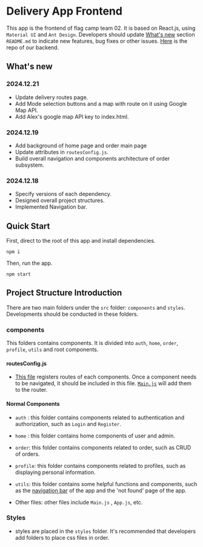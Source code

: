 # Delivery App Frontend

This app is the frontend of flag camp team 02. It is based on React.js, using `Material UI` and `Ant Design`. Developers should update [What's new](#what's-new) section `README.md` to indicate new features, bug fixes or other issues. [Here](https://github.com/defene/Delivery-management-app) is the repo of our backend.

## What's new

### 2024.12.21

- Update delivery routes page. 
- Add Mode selection buttons and a map with route on it using Google Map API.
- Add Alex's google map API key to index.html.

### 2024.12.19

- Add background of home page and order main page
- Update attributes in `routesConfig.js`.
- Build overall navigation and components architecture of order subsystem.

### 2024.12.18

- Specify versions of each dependency.
- Designed overall project structures.
- Implemented Navigation bar.

## Quick Start

First, direct to the root of this app and install dependencies.

```
npm i
```

Then, run the app.

```
npm start
```

## Project Structure Introduction

There are two main folders under the `src` folder: `components` and `styles`. Developments should be conducted in these folders.

### components

This folders contains components. It is divided into `auth`, `home`, `order`, `profile`, `utils` and root components.

#### routesConfig.js

- [This file](./src/components/routesConfig.js) registers routes of each components. Once a component needs to be navigated, it should be included in this file. [`Main.js`](./src/components/Main.js) will add them to the router.

#### Normal Components

- `auth` : this folder contains components related to authentication and authorization, such as `Login` and `Register`.

- `home` : this folder contains home components of user and admin.
- `order`: this folder contains components related to order, such as CRUD of orders.
- `profile`: this folder contains components related to profiles, such as displaying personal information.
- `utils`: this folder contains some helpful functions and components, such as the [navigation bar](./src/components/utils/ResponsiveAppBar.js) of the app and the 'not found' page of the app.
- Other files: other files include `Main.js` , `App.js`, etc. 

### Styles

- styles are placed in the `styles` folder. It's recommended that developers add folders to place css files in order.
